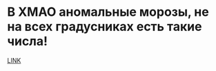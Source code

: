 # В ХМАО аномальные морозы, не на всех градусниках есть такие числа!



[LINK](https://varlamov.ru/2147560.html)
